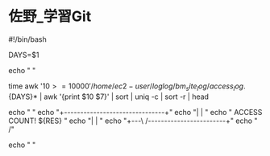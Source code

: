 # 佐野_学習Git

#!/bin/bash

DAYS=$1


echo " "

time awk '$10>=10000' /home/ec2-user/loglog/bm_site_log/access_log.${DAYS}* | awk '{print $10 $7}' | sort  | uniq -c | sort -r | head

echo " "
echo "+-------------------------------+"
echo "|                               | "
echo "     ACCESS COUNT!   ${RES}      "
echo "|                               | "
echo "+---\  /------------------------+"
echo "     \/"

echo " "
